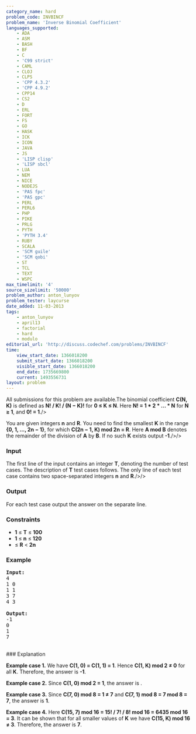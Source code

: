 ```yaml
---
category_name: hard
problem_code: INVBINCF
problem_name: 'Inverse Binomial Coefficient'
languages_supported:
    - ADA
    - ASM
    - BASH
    - BF
    - C
    - 'C99 strict'
    - CAML
    - CLOJ
    - CLPS
    - 'CPP 4.3.2'
    - 'CPP 4.9.2'
    - CPP14
    - CS2
    - D
    - ERL
    - FORT
    - FS
    - GO
    - HASK
    - ICK
    - ICON
    - JAVA
    - JS
    - 'LISP clisp'
    - 'LISP sbcl'
    - LUA
    - NEM
    - NICE
    - NODEJS
    - 'PAS fpc'
    - 'PAS gpc'
    - PERL
    - PERL6
    - PHP
    - PIKE
    - PRLG
    - PYTH
    - 'PYTH 3.4'
    - RUBY
    - SCALA
    - 'SCM guile'
    - 'SCM qobi'
    - ST
    - TCL
    - TEXT
    - WSPC
max_timelimit: '4'
source_sizelimit: '50000'
problem_author: anton_lunyov
problem_tester: laycurse
date_added: 11-03-2013
tags:
    - anton_lunyov
    - april13
    - factorial
    - hard
    - modulo
editorial_url: 'http://discuss.codechef.com/problems/INVBINCF'
time:
    view_start_date: 1366018200
    submit_start_date: 1366018200
    visible_start_date: 1366018200
    end_date: 1735669800
    current: 1493556731
layout: problem
---
```

All submissions for this problem are available.The binomial coefficient **C(N, K)** is defined as **N! / K! / (N − K)!** for **0 ≤ K ≤ N**.
 Here **N! = 1 \* 2 \* ... \* N** for **N ≥ 1**, and **0! = 1**./>

You are given integers **n** and **R**.
 You need to find the smallest **K** in the range **{0, 1, ..., 2n − 1}**, for which **C(2n − 1, K) mod 2n = R**.
 Here **A mod B** denotes the remainder of the division of **A** by **B**. If no such **K** exists output **-1**./>/>

### Input

The first line of the input contains an integer **T**, denoting the number of test cases.
 The description of **T** test cases follows.
 The only line of each test case contains two space-separated integers **n** and **R**./>/>

### Output

For each test case output the answer on the separate line.

### Constraints

- **1** ≤ **T** ≤ **100**
- **1** ≤ **n** ≤ **120**
- ≤ **R** < **2n**

### Example

<pre>
<b>Input:</b>
4
1 0
1 1
3 7
4 3

<b>Output:</b>
-1
0
1
7

</pre>### Explanation
**Example case 1.** We have **C(1, 0) = C(1, 1) = 1**. Hence **C(1, K) mod 2 ≠ 0** for all **K**. Therefore, the answer is **-1**.

**Example case 2.** Since **C(1, 0) mod 2 = 1**, the answer is .

**Example case 3.** Since **C(7, 0) mod 8 = 1 ≠ 7** and **C(7, 1) mod 8 = 7 mod 8 = 7**, the answer is **1**.

**Example case 4.** Here **C(15, 7) mod 16 = 15! / 7! / 8! mod 16 = 6435 mod 16 = 3**. It can be shown that for all smaller values of **K** we have **C(15, K) mod 16 ≠ 3**. Therefore, the answer is **7**.
